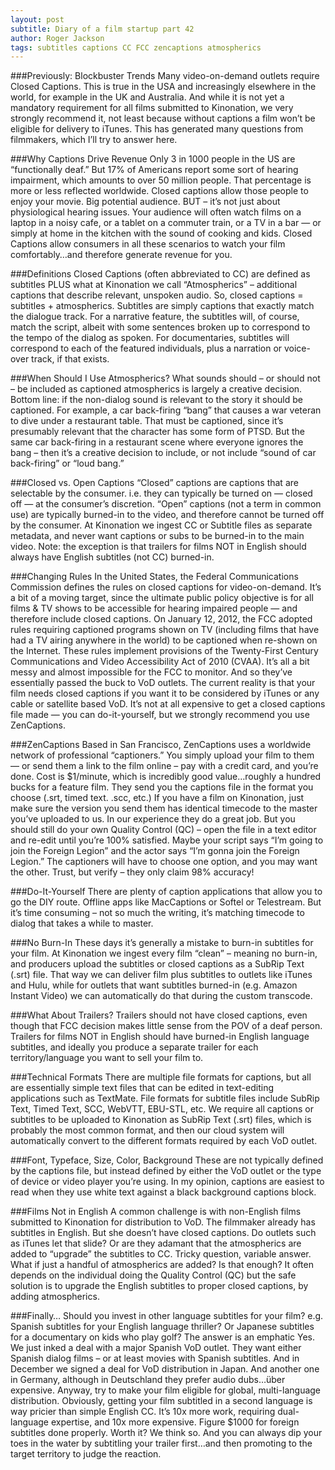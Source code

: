 ```yaml
---
layout: post
subtitle: Diary of a film startup part 42
author: Roger Jackson
tags: subtitles captions CC FCC zencaptions atmospherics
---
```


###Previously: Blockbuster Trends
Many video-on-demand outlets require Closed Captions. This is true in the USA and increasingly elsewhere in the world, for example in the UK and Australia. And while it is not yet a mandatory requirement for all films submitted to Kinonation, we very strongly recommend it, not least because without captions a film won’t be eligible for delivery to iTunes. This has generated many questions from filmmakers, which I’ll try to answer here.

###Why Captions Drive Revenue
Only 3 in 1000 people in the US are “functionally deaf.” But 17% of Americans report some sort of hearing impairment, which amounts to over 50 million people. That percentage is more or less reflected worldwide. Closed captions allow those people to enjoy your movie. Big potential audience. BUT – it’s not just about physiological hearing issues. Your audience will often watch films on a laptop in a noisy cafe, or a tablet on a commuter train, or a TV in a bar — or simply at home in the kitchen with the sound of cooking and kids. Closed Captions allow consumers in all these scenarios to watch your film comfortably…and therefore generate revenue for you.

###Definitions
Closed Captions (often abbreviated to CC) are defined as subtitles PLUS what at Kinonation we call “Atmospherics” – additional captions that describe relevant, unspoken audio. So, closed captions = subtitles + atmospherics. Subtitles are simply captions that exactly match the dialogue track. For a narrative feature, the subtitles will, of course, match the script, albeit with some sentences broken up to correspond to the tempo of the dialog as spoken. For documentaries, subtitles will correspond to each of the featured individuals, plus a narration or voice-over track, if that exists.

###When Should I Use Atmospherics?
What sounds should – or should not – be included as captioned atmospherics is largely a creative decision. Bottom line: if the non-dialog sound is relevant to the story it should be captioned. For example, a car back-firing “bang” that causes a war veteran to dive under a restaurant table. That must be captioned, since it’s presumably relevant that the character has some form of PTSD. But the same car back-firing in a restaurant scene where everyone ignores the bang – then it’s a creative decision to include, or not include “sound of car back-firing” or “loud bang.”

###Closed vs. Open Captions
“Closed” captions are captions that are selectable by the consumer. i.e. they can typically be turned on — closed off — at the consumer’s discretion. “Open” captions (not a term in common use) are typically burned-in to the video, and therefore cannot be turned off by the consumer. At Kinonation we ingest CC or Subtitle files as separate metadata, and never want captions or subs to be burned-in to the main video. Note: the exception is that trailers for films NOT in English should always have English subtitles (not CC) burned-in.

###Changing Rules
In the United States, the Federal Communications Commission defines the rules on closed captions for video-on-demand. It’s a bit of a moving target, since the ultimate public policy objective is for all films & TV shows to be accessible for hearing impaired people — and therefore include closed captions. On January 12, 2012, the FCC adopted rules requiring captioned programs shown on TV (including films that have had a TV airing anywhere in the world) to be captioned when re-shown on the Internet. These rules implement provisions of the Twenty-First Century Communications and Video Accessibility Act of 2010 (CVAA). It’s all a bit messy and almost impossible for the FCC to monitor. And so they’ve essentially passed the buck to VoD outlets. The current reality is that your film needs closed captions if you want it to be considered by iTunes or any cable or satellite based VoD. It’s not at all expensive to get a closed captions file made — you can do-it-yourself, but we strongly recommend you use ZenCaptions.

###ZenCaptions
Based in San Francisco, ZenCaptions uses a worldwide network of professional “captioners.” You simply upload your film to them — or send them a link to the film online – pay with a credit card, and you’re done. Cost is $1/minute, which is incredibly good value…roughly a hundred bucks for a feature film. They send you the captions file in the format you choose (.srt, timed text. .scc, etc.) If you have a film on Kinonation, just make sure the version you send them has identical timecode to the master you’ve uploaded to us. In our experience they do a great job. But you should still do your own Quality Control (QC) – open the file in a text editor and re-edit until you’re 100% satisfied. Maybe your script says “I’m going to join the Foreign Legion” and the actor says “I’m gonna join the Foreign Legion.” The captioners will have to choose one option, and you may want the other. Trust, but verify – they only claim 98% accuracy!

###Do-It-Yourself
There are plenty of caption applications that allow you to go the DIY route. Offline apps like MacCaptions or Softel or Telestream. But it’s time consuming – not so much the writing, it’s matching timecode to dialog that takes a while to master.

###No Burn-In
These days it’s generally a mistake to burn-in subtitles for your film. At Kinonation we ingest every film “clean” – meaning no burn-in, and producers upload the subtitles or closed captions as a SubRip Text (.srt) file. That way we can deliver film plus subtitles to outlets like iTunes and Hulu, while for outlets that want subtitles burned-in (e.g. Amazon Instant Video) we can automatically do that during the custom transcode.

###What About Trailers?
Trailers should not have closed captions, even though that FCC decision makes little sense from the POV of a deaf person. Trailers for films NOT in English should have burned-in English language subtitles, and ideally you produce a separate trailer for each territory/language you want to sell your film to.

###Technical Formats
There are multiple file formats for captions, but all are essentially simple text files that can be edited in text-editing applications such as TextMate. File formats for subtitle files include SubRip Text, Timed Text, SCC, WebVTT, EBU-STL, etc. We require all captions or subtitles to be uploaded to Kinonation as SubRip Text (.srt) files, which is probably the most common format, and then our cloud system will automatically convert to the different formats required by each VoD outlet.

###Font, Typeface, Size, Color, Background
These are not typically defined by the captions file, but instead defined by either the VoD outlet or the type of device or video player you’re using. In my opinion, captions are easiest to read when they use white text against a black background captions block.

###Films Not in English
A common challenge is with non-English films submitted to Kinonation for distribution to VoD. The filmmaker already has subtitles in English. But she doesn’t have closed captions. Do outlets such as iTunes let that slide? Or are they adamant that the atmospherics are added to “upgrade” the subtitles to CC. Tricky question, variable answer. What if just a handful of atmospherics are added? Is that enough? It often depends on the individual doing the Quality Control (QC) but the safe solution is to upgrade the English subtitles to proper closed captions, by adding atmospherics.

###Finally…
Should you invest in other language subtitles for your film? e.g. Spanish subtitles for your English language thriller? Or Japanese subtitles for a documentary on kids who play golf? The answer is an emphatic Yes. We just inked a deal with a major Spanish VoD outlet. They want either Spanish dialog films – or at least movies with Spanish subtitles. And in December we signed a deal for VoD distribution in Japan. And another one in Germany, although in Deutschland they prefer audio dubs…über expensive. Anyway, try to make your film eligible for global, multi-language distribution. Obviously, getting your film subtitled in a second language is way pricier than simple English CC. It’s 10x more work, requiring dual-language expertise, and 10x more expensive. Figure $1000 for foreign subtitles done properly. Worth it? We think so. And you can always dip your toes in the water by subtitling your trailer first…and then promoting to the target territory to judge the reaction.
